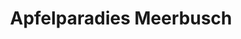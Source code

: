 ---
title: "Apfelparadies Meerbusch"
url: /meerbusch/apfelparadies-meerbusch/
shop: Gemüse & Obst
---